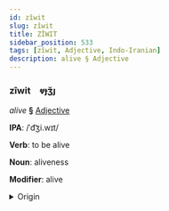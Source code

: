 ```yaml
---
id: zîwit
slug: zîwit
title: ZÎWIT
sidebar_position: 533
tags: [zîwit, Adjective, Indo-Iranian]
description: alive § Adjective
---
```


### zîwit&emsp;<span kind="abugida">ⱴɟʒ̆ȷ</span>

*alive* **§** [Adjective](../../tags/Adjective)

**IPA**: /ˈd͡ʒi.wɪt/

**Verb**: to be alive

**Noun**: aliveness

**Modifier**: alive

<details>
    <summary>Origin</summary>
    Hindi जीवित jīvit /d͡ʒiː.ʋɪt̪/<br/>
    <em>Indo-Iranian Language Family</em>
</details>
